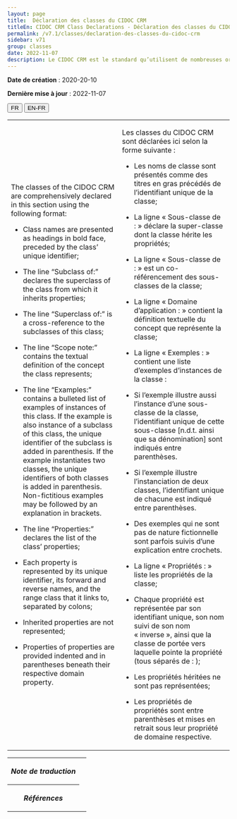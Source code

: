 ```yaml
---
layout: page
title:  Déclaration des classes du CIDOC CRM
titleEn: CIDOC CRM Class Declarations - Déclaration des classes du CIDOC CRM
permalink: /v7.1/classes/declaration-des-classes-du-cidoc-crm
sidebar: v71
group: classes
date: 2022-11-07
description: Le CIDOC CRM est le standard qu’utilisent de nombreuses organisations pour l’échange et l’intégration de jeux de données et de spécifications patrimoniales. Il est développé et maintenu à jour exclusivement en anglais par le CRM SIG, un sous-groupe du Conseil international des musées (ICOM). Ceci est une traduction officielle en français développée par la Traduction en français du CIDOC CRM, une initiative qui offre une version française à jour et accessible ouvertement et gratuitement du standard CIDOC CRM et en démocratise l'usage dans la communauté patrimoniale francophone. ------------ The CIDOC CRM is the standard used by many heritage organizations for the exchange and integration of museum collection datasets and specifications. It is developed and maintained exclusively in English by the CRM SIG, a subgroup of the International Council of Museums (ICOM). This is an official translation developed by the Traduction en français du CIDOC CRM, an initiative offering an open, up-to-date, and free French version of the CIDOC CRM standard, and democratizing its use in the francophone heritage community.
---
```


**Date de création** : 2020-20-10

**Dernière mise à jour** : 2022-11-07

<div class="lang-buttons">
  <button id="fr" class="activate">FR</button>
  <button id="en-fr">EN-FR</button>
</div>

<table class="text">
<colgroup>
<col style="width:50%">
</colgroup>
<tbody>
<tr>
<td class="en">
<p>The classes of the CIDOC CRM are comprehensively declared in this section using the following format:</p>
<ul><li><p>Class names are presented as headings in bold face, preceded by the class’ unique identifier;</p>
</li>
<li><p>The line “Subclass of:” declares the superclass of the class from which it inherits properties;</p>
</li>
<li><p>The line “Superclass of:” is a cross-reference to the subclasses of this class;</p>
</li>
<li><p>The line “Scope note:” contains the textual definition of the concept the class represents;</p>
</li>
<li><p>The line “Examples:” contains a bulleted list of examples of instances of this class. If the example is also instance of a subclass of this class, the unique identifier of the subclass is added in parenthesis. If the example instantiates two classes, the unique identifiers of both classes is added in parenthesis. Non-fictitious examples may be followed by an explanation in brackets.</p>
</li>
<li><p>The line “Properties:” declares the list of the class’ properties;</p>
</li>
<li><p>Each property is represented by its unique identifier, its forward and reverse names, and the range class that it links to, separated by colons;</p>
</li>
<li><p>Inherited properties are not represented;</p>
</li>
<li><p>Properties of properties are provided indented and in parentheses beneath their respective domain property.</p>
</li></ul>
</td>
<td>
<p>Les classes du CIDOC CRM sont déclarées ici selon la forme suivante : </p>
<ul><li><p>Les noms de classe sont présentés comme des titres en gras précédés de l’identifiant unique de la classe;</p>
</li>
<li><p>La ligne « Sous-classe de : » déclare la super-classe dont la classe hérite les propriétés; </p>
</li>
<li><p>La ligne « Sous-classe de : » est un co-référencement des sous-classes de la classe; </p>
</li>
<li><p>La ligne « Domaine d’application : » contient la définition textuelle du concept que représente la classe; </p>
</li>
<li><p>La ligne « Exemples : » contient une liste d’exemples d’instances de la classe :</p>
</li>
<li><p>Si l’exemple illustre aussi l’instance d’une sous-classe de la classe, l’identifiant unique de cette sous-classe [n.d.t. ainsi que sa dénomination] sont indiqués entre parenthèses. </p>
</li>
<li><p>Si l’exemple illustre l’instanciation de deux classes, l’identifiant unique de chacune est indiqué entre parenthèses. </p>
</li>
<li><p>Des exemples qui ne sont pas de nature fictionnelle sont parfois suivis d’une explication entre crochets. </p>
</li>
<li><p>La ligne « Propriétés : » liste les propriétés de la classe; </p>
</li>
<li><p>Chaque propriété est représentée par son identifiant unique, son nom suivi de son nom « inverse », ainsi que la classe de portée vers laquelle pointe la propriété (tous séparés de : ); </p>
</li>
<li><p>Les propriétés héritées ne sont pas représentées;</p>
</li>
<li><p>Les propriétés de propriétés sont entre parenthèses et mises en retrait sous leur propriété de domaine respective. </p>
</li></ul>
</td>
</tr>
</tbody>
</table>
<table>
<tbody>
<tr>
<th><p><em>Note de traduction</em></p>
</th>
<td colspan="1">
</td>
</tr>
<tr>
<th><p><em>Références</em></p>
</th>
<td colspan="1">
</td>
</tr>
</tbody>
</table>

